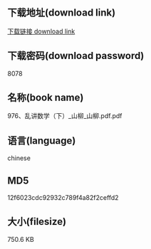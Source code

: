 ## 下载地址(download link)
[下载链接 download link](https://voluble-croquembouche-d321dc.netlify.app/?s=976%E3%80%81%E4%B9%B1%E8%AE%B2%E6%95%B0%E5%AD%A6%EF%BC%88%E4%B8%8B%EF%BC%89_%E5%B1%B1%E6%9F%B3_%E5%B1%B1%E6%9F%B3.pdf)

## 下载密码(download password)
8078

## 名称(book name)
976、乱讲数学（下）_山柳_山柳.pdf.pdf

## 语言(language)
chinese

## MD5
12f6023cdc92932c789f4a82f2ceffd2

## 大小(filesize)
750.6 KB
